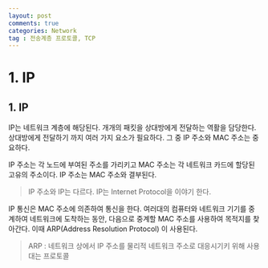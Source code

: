 ```yaml
---
layout: post
comments: true
categories: Network
tag : 전송계층 프로토콜, TCP
---
```




# 1. IP



## 1. IP

IP는 네트워크 계층에 해당된다. 개개의 패킷을 상대방에게 전달하는 역활을 담당한다. 상대방에게 전달하기 까지 여러 가지 요소가 필요하다. 그 중 IP 주소와 MAC 주소는 중요하다.

IP 주소는 각 노드에 부여된 주소를 가리키고 MAC 주소는 각 네트워크 카드에 할당된 고유의 주소이다. IP 주소는 MAC 주소와 결부된다. 

> IP 주소와 IP는 다르다. IP는 Internet Protocol을 이야기 한다.

IP 통신은 MAC 주소에 의존하여 통신을 한다. 여러대의 컴퓨터와 네트워크 기기를 중계하여 네트워크에 도착하는 동안, 다음으로 중계할 MAC 주소를 사용하여 목적지를 찾아간다. 이때 ARP(Address Resolution Protocol) 이 사용된다. 

> ARP : 네트워크 상에서 IP 주소를 물리적 네트워크 주소로 대응시기키 위해 사용대는 프로토콜

